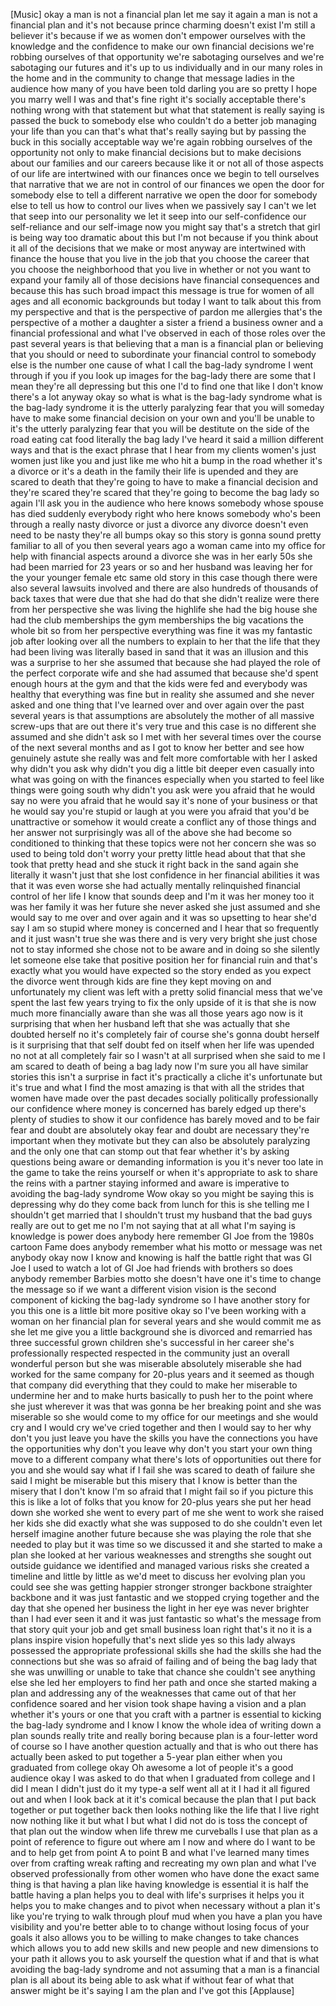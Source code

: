 
[Music]
okay a man is not a financial plan let
me say it again
a man is not a financial plan and it&#39;s
not because prince charming doesn&#39;t
exist I&#39;m still a believer it&#39;s because
if we as women don&#39;t empower ourselves
with the knowledge and the confidence to
make our own financial decisions we&#39;re
robbing ourselves of that opportunity
we&#39;re sabotaging ourselves and we&#39;re
sabotaging our futures and it&#39;s up to us
individually and in our many roles in
the home and in the community
to change that message ladies in the
audience how many of you have been told
darling you are so pretty I hope you
marry well I was and that&#39;s fine right
it&#39;s socially acceptable there&#39;s nothing
wrong with that statement but what that
statement is really saying is passed the
buck to somebody else who couldn&#39;t do a
better job managing your life than you
can that&#39;s what that&#39;s really saying but
by passing the buck in this socially
acceptable way we&#39;re again robbing
ourselves of the opportunity not only to
make financial decisions but to make
decisions about our families and our
careers because like it or not all of
those aspects of our life are
intertwined with our finances once we
begin to tell ourselves that narrative
that we are not in control of our
finances we open the door for somebody
else to tell a different narrative we
open the door for somebody else to tell
us how to control our lives when we
passively say I can&#39;t we let that seep
into our personality we let it seep into
our self-confidence our self-reliance
and our self-image now you might say
that&#39;s a stretch that girl is being way
too dramatic about this but I&#39;m not
because if you think about it all of the
decisions that we make or most anyway
are intertwined with finance the house
that you live in the job that you choose
the career that you choose the
neighborhood that you live in whether or
not you want to
expand your family all of those
decisions have financial consequences
and because this has such broad impact
this message is true for women of all
ages and all economic backgrounds but
today I want to talk about this from my
perspective and that is the perspective
of pardon me
allergies that&#39;s the perspective of a
mother a daughter a sister a friend a
business owner and a financial
professional and what I&#39;ve observed in
each of those roles over the past
several years is that believing that a
man is a financial plan or believing
that you should or need to subordinate
your financial control to somebody else
is the number one cause of what I call
the bag-lady syndrome I went through if
you if you look up images for the
bag-lady there are some that I mean
they&#39;re all depressing but this one I&#39;d
to find one that like I don&#39;t know
there&#39;s a lot anyway okay so what is
what is the bag-lady syndrome
what is the bag-lady syndrome it is the
utterly paralyzing fear that you will
someday have to make some financial
decision on your own and you&#39;ll be
unable to it&#39;s the utterly paralyzing
fear that you will be destitute on the
side of the road eating cat food
literally the bag lady I&#39;ve heard it
said a million different ways and that
is the exact phrase that I hear from my
clients women&#39;s just women just like you
and just like me who hit a bump in the
road whether it&#39;s a divorce or it&#39;s a
death in the family their life is
upended and they are scared to death
that they&#39;re going to have to make a
financial decision and they&#39;re scared
they&#39;re scared that they&#39;re going to
become the bag lady so again I&#39;ll ask
you in the audience who here knows
somebody whose spouse has died suddenly
everybody right who here knows somebody
who&#39;s been through a really nasty
divorce or just a divorce any divorce
doesn&#39;t even need to be nasty they&#39;re
all bumps okay so this story is gonna
sound pretty familiar to all of you then
several years ago a woman came into my
office for help with financial aspects
around a divorce she was in her early
50s she had been married for 23 years or
so and her husband was leaving her for
the
your younger female etc same old story
in this case though there were also
several lawsuits involved and there are
also hundreds of thousands of back taxes
that were due that she had do that she
didn&#39;t realize were there from her
perspective she was living the highlife
she had the big house she had the club
memberships the gym memberships the big
vacations the whole bit so from her
perspective everything was fine
it was my fantastic job after looking
over all the numbers to explain to her
that the life that they had been living
was literally based in sand that it was
an illusion and this was a surprise to
her she assumed that because she had
played the role of the perfect corporate
wife and she had assumed that because
she&#39;d spent enough hours at the gym and
that the kids were fed and everybody was
healthy that everything was fine but in
reality she assumed and she never asked
and one thing that I&#39;ve learned over and
over again over the past several years
is that assumptions are absolutely the
mother of all massive screw-ups that are
out there it&#39;s very true and this case
is no different she assumed and she
didn&#39;t ask so I met with her several
times over the course of the next
several months and as I got to know her
better and see how genuinely astute she
really was and felt more comfortable
with her I asked why didn&#39;t you ask why
didn&#39;t you dig a little bit deeper even
casually into what was going on with the
finances especially when you started to
feel like things were going south why
didn&#39;t you ask were you afraid that he
would say no were you afraid that he
would say it&#39;s none of your business or
that he would say you&#39;re stupid or laugh
at you were you afraid that you&#39;d be
unattractive or somehow it would create
a conflict any of those things
and her answer not surprisingly was all
of the above she had become so
conditioned to thinking that these
topics were not her concern she was so
used to being told don&#39;t worry your
pretty little head about that that she
took that pretty head and she stuck it
right back in the sand again she
literally it wasn&#39;t just that she lost
confidence in her financial abilities it
was that it was even worse she had
actually mentally relinquished financial
control of her life I know that sounds
deep and I&#39;m
it was her money too it was her family
it was her future she never asked she
just assumed and she would say to me
over and over again and it was so
upsetting to hear she&#39;d say I am so
stupid where money is concerned and I
hear that so frequently and it just
wasn&#39;t true she was there and is very
very bright she just chose not to stay
informed she chose not to be aware and
in doing so she silently let someone
else take that positive position her for
financial ruin and that&#39;s exactly what
you would have expected so the story
ended as you expect the divorce went
through kids are fine they kept moving
on and unfortunately my client was left
with a pretty solid financial mess that
we&#39;ve spent the last few years trying to
fix the only upside of it is that she is
now much more financially aware than she
was all those years ago now is it
surprising that when her husband left
that she was actually that she doubted
herself no it&#39;s completely fair of
course she&#39;s gonna doubt herself is it
surprising that that self doubt fed on
itself when her life was upended no not
at all completely fair so I wasn&#39;t at
all surprised when she said to me I am
scared to death of being a bag lady now
I&#39;m sure you all have similar stories
this isn&#39;t a surprise in fact it&#39;s
practically a cliche it&#39;s unfortunate
but it&#39;s true and what I find the most
amazing is that with all the strides
that women have made over the past
decades socially politically
professionally our confidence where
money is concerned has barely edged up
there&#39;s plenty of studies to show it our
confidence has barely moved and to be
fair fear and doubt are absolutely okay
fear and doubt are necessary they&#39;re
important when they motivate but they
can also be absolutely paralyzing and
the only one that can stomp out that
fear whether it&#39;s by asking questions
being aware or demanding information is
you it&#39;s never too late in the game to
take the reins yourself or when it&#39;s
appropriate to ask to share the reins
with a partner
staying informed and aware is imperative
to avoiding the bag-lady syndrome Wow
okay so you might be saying this is
depressing why do they come back from
lunch for this is she telling me I
shouldn&#39;t get married that I shouldn&#39;t
trust my husband that the bad guys
really are out to get me no I&#39;m not
saying that at all what I&#39;m saying is
knowledge is power
does anybody here remember GI Joe from
the 1980s cartoon Fame does anybody
remember what his motto or message was
net anybody okay now I know and knowing
is half the battle right that was GI Joe
I used to watch a lot of GI Joe had
friends with brothers so does anybody
remember Barbies motto she doesn&#39;t have
one it&#39;s time to change the message
so if we want a different vision vision
is the second component of kicking the
bag-lady syndrome so I have another
story for you this one is a little bit
more positive okay so I&#39;ve been working
with a woman on her financial plan for
several years and she would commit me as
she let me give you a little background
she is divorced and remarried has three
successful grown children she&#39;s
successful in her career she&#39;s
professionally respected respected in
the community just an overall wonderful
person but she was miserable absolutely
miserable she had worked for the same
company for 20-plus years and it seemed
as though that company did everything
that they could to make her miserable to
undermine her and to make hurts
basically to push her to the point where
she just wherever it was that was gonna
be her breaking point and she was
miserable so she would come to my office
for our meetings and she would cry and I
would cry we&#39;ve cried together and then
I would say to her why don&#39;t you just
leave you have the skills you have the
connections you have the opportunities
why don&#39;t you leave why don&#39;t you start
your own thing move to a different
company what there&#39;s lots of
opportunities out there for you and she
would say what if I fail she was scared
to death of failure she said I might be
miserable but this misery that I know is
better than the misery that I don&#39;t know
I&#39;m so afraid that I might fail so if
you picture this this is like a lot of
folks that you know for 20-plus years
she put her head down she worked she
went to every part of me she went to
work she raised her kids she did exactly
what she was supposed to do she couldn&#39;t
even let herself imagine another future
because she was playing the role that
she needed to play but it was time so we
discussed it and she started to make a
plan she looked at her various
weaknesses and strengths she sought out
outside guidance we identified and
managed various risks she created a
timeline and little by little as we&#39;d
meet to discuss her evolving plan you
could see she was getting happier
stronger stronger backbone straighter
backbone and it was just fantastic and
we stopped crying together and the day
that she opened her business the light
in her eye was never brighter than I had
ever seen it and it was just fantastic
so what&#39;s the message from that story
quit your job and get
small business loan right that&#39;s it no
it is a plans inspire vision hopefully
that&#39;s next slide yes so this lady
always possessed the appropriate
professional skills
she had the skills she had the
connections but she was so afraid of
failing and of being the bag lady that
she was unwilling or unable to take that
chance she couldn&#39;t see anything else
she led her employers to find her path
and once she started making a plan and
addressing any of the weaknesses that
came out of that her confidence soared
and her vision took shape having a
vision and a plan whether it&#39;s yours or
one that you craft with a partner is
essential to kicking the bag-lady
syndrome and I know I know the whole
idea of writing down a plan sounds
really trite and really boring because
plan is a four-letter word of course so
I have another question actually and
that is who out there has actually been
asked to put together a 5-year plan
either when you graduated from college
okay Oh awesome a lot of people it&#39;s a
good audience okay I was asked to do
that when I graduated from college and I
did I mean I didn&#39;t just do it my type-a
self went all at it I had it all figured
out
and when I look back at it it&#39;s comical
because the plan that I put back
together or put together back then looks
nothing like the life that I live right
now nothing like it but what I but what
I did not do is toss the concept of that
plan out the window when life threw me
curveballs I use that plan as a point of
reference to figure out where am I now
and where do I want to be and to help
get from point A to point B and what
I&#39;ve learned many times over from
crafting wreak rafting and recreating my
own plan and what I&#39;ve observed
professionally from other women who have
done the exact same thing is that having
a plan like having knowledge is
essential it is half the battle having a
plan helps you to deal with life&#39;s
surprises it helps you it helps you to
make changes and to pivot when necessary
without a plan it&#39;s like you&#39;re trying
to walk through plouf mud when you have
a plan you have visibility and you&#39;re
better able to to change without losing
focus of your goals it also allows you
to be willing to make changes
to take chances which allows you to add
new skills and new people and new
dimensions to your path it allows you to
ask yourself the question what if and
that is what avoiding the bag-lady
syndrome and not assuming that a man is
a financial plan is all about its being
able to ask what if without fear of what
that answer might be it&#39;s saying I am
the plan and I&#39;ve got this
[Applause]
